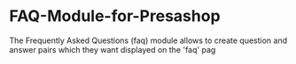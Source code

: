 # FAQ-Module-for-Presashop
The Frequently Asked Questions (faq) module allows to create question and answer pairs which they want displayed on the 'faq' pag
